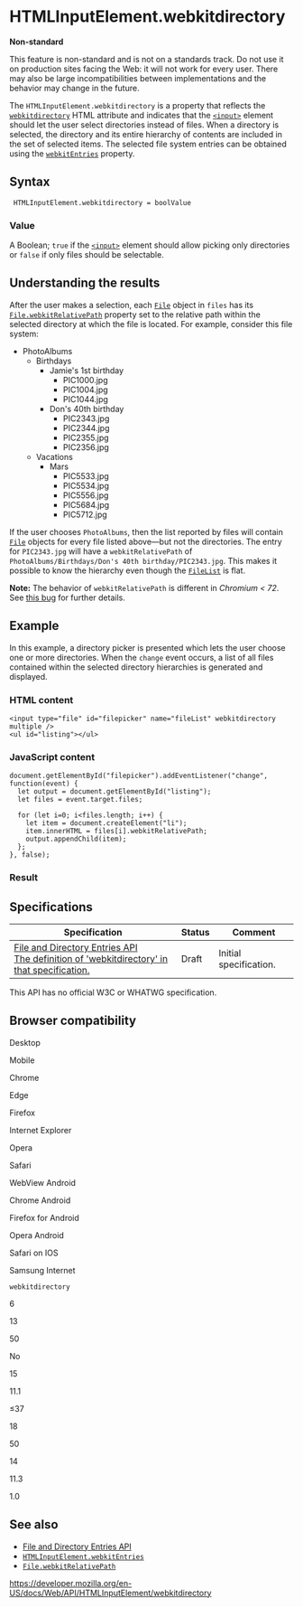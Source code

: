 # HTMLInputElement.webkitdirectory

**Non-standard**

This feature is non-standard and is not on a standards track. Do not use it on production sites facing the Web: it will not work for every user. There may also be large incompatibilities between implementations and the behavior may change in the future.

The `HTMLInputElement.webkitdirectory` is a property that reflects the [`webkitdirectory`](https://developer.mozilla.org/en-US/docs/Web/HTML/Element/input#attr-webkitdirectory) HTML attribute and indicates that the [`<input>`](https://developer.mozilla.org/en-US/docs/Web/HTML/Element/input) element should let the user select directories instead of files. When a directory is selected, the directory and its entire hierarchy of contents are included in the set of selected items. The selected file system entries can be obtained using the [`webkitEntries`](webkitentries) property.

## Syntax

     HTMLInputElement.webkitdirectory = boolValue

### Value

A Boolean; `true` if the [`<input>`](https://developer.mozilla.org/en-US/docs/Web/HTML/Element/input) element should allow picking only directories or `false` if only files should be selectable.

## Understanding the results

After the user makes a selection, each [`File`](../file) object in `files` has its [`File.webkitRelativePath`](../file/webkitrelativepath) property set to the relative path within the selected directory at which the file is located. For example, consider this file system:

- PhotoAlbums
  - Birthdays
    - Jamie's 1st birthday
      - PIC1000.jpg
      - PIC1004.jpg
      - PIC1044.jpg
    - Don's 40th birthday
      - PIC2343.jpg
      - PIC2344.jpg
      - PIC2355.jpg
      - PIC2356.jpg
  - Vacations
    - Mars
      - PIC5533.jpg
      - PIC5534.jpg
      - PIC5556.jpg
      - PIC5684.jpg
      - PIC5712.jpg

If the user chooses `PhotoAlbums`, then the list reported by files will contain [`File`](../file) objects for every file listed above—but not the directories. The entry for `PIC2343.jpg` will have a `webkitRelativePath` of `PhotoAlbums/Birthdays/Don's 40th birthday/PIC2343.jpg`. This makes it possible to know the hierarchy even though the [`FileList`](../filelist) is flat.

**Note:** The behavior of `webkitRelativePath` is different in _Chromium &lt; 72_. See [this bug](https://bugs.chromium.org/p/chromium/issues/detail?id=124187) for further details.

## Example

In this example, a directory picker is presented which lets the user choose one or more directories. When the `change` event occurs, a list of all files contained within the selected directory hierarchies is generated and displayed.

### HTML content

    <input type="file" id="filepicker" name="fileList" webkitdirectory multiple />
    <ul id="listing"></ul>

### JavaScript content

    document.getElementById("filepicker").addEventListener("change", function(event) {
      let output = document.getElementById("listing");
      let files = event.target.files;

      for (let i=0; i<files.length; i++) {
        let item = document.createElement("li");
        item.innerHTML = files[i].webkitRelativePath;
        output.appendChild(item);
      };
    }, false);

### Result

## Specifications

<table><thead><tr class="header"><th>Specification</th><th>Status</th><th>Comment</th></tr></thead><tbody><tr class="odd"><td><a href="https://wicg.github.io/entries-api/#dom-htmlinputelement-webkitdirectory">File and Directory Entries API<br />
<span class="small">The definition of 'webkitdirectory' in that specification.</span></a></td><td><span class="spec-draft">Draft</span></td><td>Initial specification.</td></tr></tbody></table>

This API has no official W3C or WHATWG specification.

## Browser compatibility

Desktop

Mobile

Chrome

Edge

Firefox

Internet Explorer

Opera

Safari

WebView Android

Chrome Android

Firefox for Android

Opera Android

Safari on IOS

Samsung Internet

`webkitdirectory`

6

13

50

No

15

11.1

≤37

18

50

14

11.3

1.0

## See also

- [File and Directory Entries API](../file_and_directory_entries_api)
- [`HTMLInputElement.webkitEntries`](webkitentries)
- [`File.webkitRelativePath`](../file/webkitrelativepath)

<a href="https://developer.mozilla.org/en-US/docs/Web/API/HTMLInputElement/webkitdirectory" class="_attribution-link">https://developer.mozilla.org/en-US/docs/Web/API/HTMLInputElement/webkitdirectory</a>
